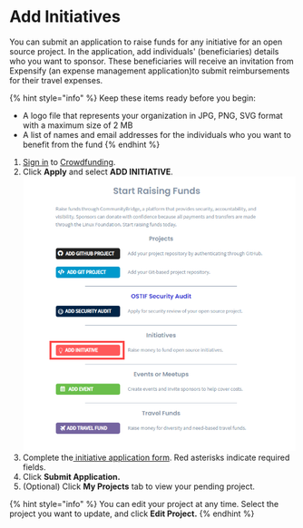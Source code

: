 # Add Initiatives

You can submit an application to raise funds for any initiative for an open source project. In the application, add individuals' \(beneficiaries\) details who you want to sponsor. These beneficiaries will receive an invitation from Expensify \(an expense management application\)to submit reimbursements for their travel expenses.

{% hint style="info" %}
Keep these items ready before you begin:

* A logo file that represents your organization in JPG, PNG, SVG format with a maximum size of 2 MB
* A list of names and email addresses for the individuals who you want to benefit from the fund
{% endhint %}

1. [Sign in](../../sso/sign-in/) to [Crowdfunding](https://crowdfunding.lfx.linuxfoundation.org/).
2. Click **Apply** and select **ADD INITIATIVE**.  ![](../../.gitbook/assets/add-initiative.png) 
3. Complete the[ initiative application form](../initiative-application.md). Red asterisks indicate required fields.
4. Click **Submit Application.**
5. \(Optional\) Click **My Projects** tab to view your pending project.

{% hint style="info" %}
You can edit your project at any time. Select the project you want to update, and click **Edit Project.**
{% endhint %}

  




